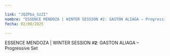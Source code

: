 ```yaml
---

link: "JQZPba_SzZI"
nombre: "ESSENCE MENDOZA | WINTER SESSION #2: GASTON ALIAGA – Progressive Set"
fecha: 02/08/2025

---
```



ESSENCE MENDOZA | WINTER SESSION #<strong style="font-family: Arial, sans-serif;">2</strong>: GASTON ALIAGA – Progressive Set